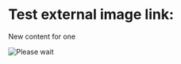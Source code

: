 
Test external image link:
=========================

New content for one

![Please wait](http://tsumanchuk2.dev.spl/images/loading.gif)
